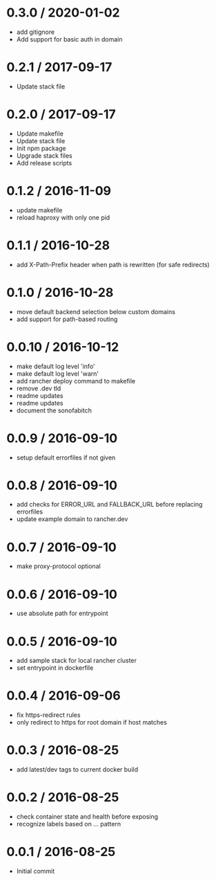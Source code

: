 
0.3.0 / 2020-01-02
==================

  * add gitignore
  * Add support for basic auth in domain

0.2.1 / 2017-09-17
==================

  * Update stack file

0.2.0 / 2017-09-17
==================

  * Update makefile
  * Update stack file
  * Init npm package
  * Upgrade stack files
  * Add release scripts

0.1.2 / 2016-11-09
==================

  * update makefile
  * reload haproxy with only one pid

0.1.1 / 2016-10-28
==================

  * add X-Path-Prefix header when path is rewritten (for safe redirects)

0.1.0 / 2016-10-28
==================

  * move default backend selection below custom domains
  * add support for path-based routing

0.0.10 / 2016-10-12
===================

  * make default log level 'info'
  * make default log level 'warn'
  * add rancher deploy command to makefile
  * remove .dev tld
  * readme updates
  * readme updates
  * document the sonofabitch

0.0.9 / 2016-09-10
==================

  * setup default errorfiles if not given

0.0.8 / 2016-09-10
==================

  * add checks for ERROR_URL and FALLBACK_URL before replacing errorfiles
  * update example domain to rancher.dev

0.0.7 / 2016-09-10
==================

  * make proxy-protocol optional

0.0.6 / 2016-09-10
==================

  * use absolute path for entrypoint

0.0.5 / 2016-09-10
==================

  * add sample stack for local rancher cluster
  * set entrypoint in dockerfile

0.0.4 / 2016-09-06
==================

  * fix https-redirect rules
  * only redirect to https for root domain if host matches

0.0.3 / 2016-08-25
==================

  * add latest/dev tags to current docker build

0.0.2 / 2016-08-25
==================

  * check container state and health before exposing
  * recognize labels based on <stack>.<service>.<port>.<key> pattern

0.0.1 / 2016-08-25
==================

  * Initial commit
